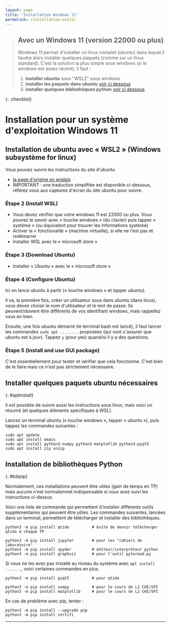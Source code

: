 ```yaml
---
layout: page
title: "Installation Windows 11"
permalink: /installation-win11/
---
```


> ## Avec un Windows 11 (version 22000 ou plus)
> Windows 11 permet d'installer un linux complet (ubuntu) dans lequel il faudra alors installer quelques paquets (comme sur un linux standard).
> C'est la solution la plus simple sous windows (si le windows est assez récent), il faut :
> 
> 1. **installer ubuntu** sous "WSL2" sous windows
> 1. **installer les paquets dans ubuntu** [voir ci dessous](#aptinstall)
> 1. **installer quelques bibliothèques python** [voir ci dessous](#bibpip)
> 
{: .checklist}



# Installation pour un système d'exploitation **Windows 11**

## Installation de ubuntu avec « WSL2 » (Windows subsystème for linux)

Vous pouvez suivre les instructions du site d'ubuntu

- [la page d'origine en anglais](https://ubuntu.com/tutorials/install-ubuntu-on-wsl2-on-windows-11-with-gui-support#1-overview)
- IMPORTANT : une traduction simplifiée est disponible ci-dessous, référez vous aux captures d'écran du site ubuntu pour suivre.

### Étape 2 (Install WSL)

- Vous devez vérifier que votre windows 11 est 22000 ou plus.
  Vous pouvez le savoir avec « touche windows » (du clavier) puis tapper « système » (ou équivalent pour trouver les informations système)
- Activer la « fonctionalité » (machine virtuelle), si elle ne l'est pas et redémarrer
- Installer WSL avec le « microsoft store »

### Étape 3 (Download Ubuntu)

- Installer « Ubuntu » avec le « microsoft store »

### Étape 4 (Configure Ubuntu)

Ici on lance ubuntu à partir (« touche windows » et tapper ubuntu).

Il va, la première fois, créer un utilisateur sous dans ubuntu (dans linux), vous devez choisir le nom d'utilisateur et le mot de passe.
Ils peuvent/doivent être différents de vos identifiant windows, mais rappellez vous en bien.

Ensuite, une fois ubuntu démarré (le terminal bash est lancé), il faut lancer les commandes `sudo apt ........` proposées (qui vont s'assurer que ubuntu est à jour).
Tappez `y` (pour yes) quand/si il y a des questions.

### Étape 5 (Install and use GUI package)

C'est essentiellement pour tester et vérifier que cela fonctionne.
C'est bien de le faire mais ce n'est pas strictement nécessaire.



## Installer quelques paquets ubuntu nécessaires
{: #aptinstall}

Il est possible de suivre aussi les instructions sous linux, mais voici un résumé (et quelques éléments spécifiques à WSL).

Lancez un terminal ubuntu (« touche windows », tapper « ubuntu »), puis tappez les commandes suivantes :

~~~
sudo apt update
sudo apt install emacs
sudo apt install python3-numpy python3-matplotlib python3-pyqt5
sudo apt install zip unzip
~~~



## Installation de bibliothèques Python
{: #bibpip}

Normalement, ces installations peuvent être utiles (gain de temps en TP) mais aucune n'est normalemnet indispensable si vous avez suivi les instructions ci-dessus.

Voici une liste de commande qui permettent d'installer différents outils supplémentaires qui peuvent être utiles.
Les commandes suivantes, lancées dans un terminal, permettent de télécharger et installer des bibliothèques.

~~~
python3 -m pip install qtido          # évite de devoir télécharger qtido à chaque TP

python3 -m pip install jupyter        # pour les "cahiers de laboratoire"
python3 -m pip install spyder         # éditeur/interpréteur python
python3 -m pip install graphviz       # pour l'outil pytoroad.py
~~~

Si vous ne les avez pas installé au niveau du système avec `apt install .......`, voici certaines commandes en plus.

~~~
python3 -m pip install pyqt5          # pour qtido

python3 -m pip install numpy          # pour le cours de L2 CHI/SPI
python3 -m pip install matplotlib     # pour le cours de L2 CHI/SPI
~~~

En cas de problème avec pip, tenter :

~~~
python3 -m pip install --upgrade pip
python3 -m pip install certifi
~~~


-----------------------
